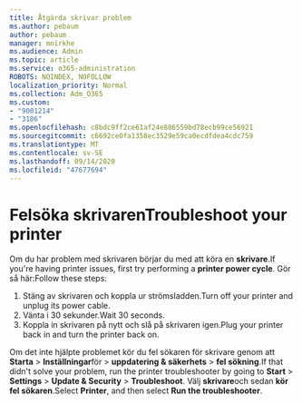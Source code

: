 ```yaml
---
title: Åtgärda skrivar problem
ms.author: pebaum
author: pebaum
manager: mnirkhe
ms.audience: Admin
ms.topic: article
ms.service: o365-administration
ROBOTS: NOINDEX, NOFOLLOW
localization_priority: Normal
ms.collection: Adm_O365
ms.custom:
- "9001214"
- "3186"
ms.openlocfilehash: c8bdc9ff2ce61af24e886559bd78ecb99ce56921
ms.sourcegitcommit: c6692ce0fa1358ec3529e59ca0ecdfdea4cdc759
ms.translationtype: MT
ms.contentlocale: sv-SE
ms.lasthandoff: 09/14/2020
ms.locfileid: "47677694"
---
```

# <a name="troubleshoot-your-printer"></a><span data-ttu-id="fbb47-102">Felsöka skrivaren</span><span class="sxs-lookup"><span data-stu-id="fbb47-102">Troubleshoot your printer</span></span>

<span data-ttu-id="fbb47-103">Om du har problem med skrivaren börjar du med att köra en **skrivare**.</span><span class="sxs-lookup"><span data-stu-id="fbb47-103">If you're having printer issues, first try performing a **printer power cycle**.</span></span> <span data-ttu-id="fbb47-104">Gör så här:</span><span class="sxs-lookup"><span data-stu-id="fbb47-104">Follow these steps:</span></span>

1. <span data-ttu-id="fbb47-105">Stäng av skrivaren och koppla ur strömsladden.</span><span class="sxs-lookup"><span data-stu-id="fbb47-105">Turn off your printer and unplug its power cable.</span></span>
2. <span data-ttu-id="fbb47-106">Vänta i 30 sekunder.</span><span class="sxs-lookup"><span data-stu-id="fbb47-106">Wait 30 seconds.</span></span>
3. <span data-ttu-id="fbb47-107">Koppla in skrivaren på nytt och slå på skrivaren igen.</span><span class="sxs-lookup"><span data-stu-id="fbb47-107">Plug your printer back in and turn the printer back on.</span></span>

<span data-ttu-id="fbb47-108">Om det inte hjälpte problemet kör du fel sökaren för skrivare genom att **Starta**  >  **Inställningar**för  >  **uppdatering & säkerhets**  >  **fel sökning**.</span><span class="sxs-lookup"><span data-stu-id="fbb47-108">If that didn't solve your problem, run the printer troubleshooter by going to **Start** > **Settings** > **Update & Security** > **Troubleshoot**.</span></span> <span data-ttu-id="fbb47-109">Välj **skrivare**och sedan **kör fel sökaren**.</span><span class="sxs-lookup"><span data-stu-id="fbb47-109">Select **Printer**, and then select **Run the troubleshooter**.</span></span>